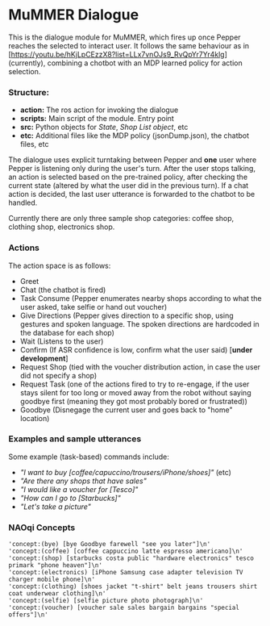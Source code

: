 # MuMMER Dialogue
This is the dialogue module for MuMMER, which fires up once Pepper reaches the selected to interact user. It follows the same behaviour as in [https://youtu.be/hKjLpCEzzX8?list=LLx7vnOJs9_RvQpYr7Yr4klg] (currently), combining a chotbot with an MDP learned policy for action selection.

### Structure:
- **action:** The ros action for invoking the dialogue
- **scripts:** Main script of the module. Entry point
- **src:** Python objects for *State*, *Shop List object*, etc
- **etc:** Additional files like the MDP policy (jsonDump.json), the chatbot files, etc

The dialogue uses explicit turntaking between Pepper and **one** user where Pepper is listening only during the user's turn. After the user stops talking, an action is selected based on the pre-trained policy, after checking the current state (altered by what the user did in the previous turn). If a chat action is decided, the last user utterance is forwarded to the chatbot to be handled.

Currently there are only three sample shop categories: coffee shop, clothing shop, electronics shop.

### Actions
The action space is as follows:
- Greet
- Chat  (the chatbot is fired)
- Task Consume (Pepper enumerates nearby shops according to what the user asked, take selfie or hand out voucher)
- Give Directions (Pepper gives direction to a specific shop, using gestures and spoken language. The spoken directions are hardcoded in the database for each shop)
- Wait (Listens to the user)
- Confirm (If ASR confidence is low, confirm what the user said) [**under development**]
- Request Shop (tied with the voucher distribution action, in case the user did not specify a shop)
- Request Task (one of the actions fired to try to re-engage, if the user stays silent for too long or moved away from the robot without saying goodbye first (meaning they got most probably bored or frustrated))
- Goodbye (Disnegage the current user and goes back to "home" location)
 
### Examples and sample utterances
Some example (task-based) commands include:
- *"I want to buy [coffee/capuccino/trousers/iPhone/shoes]"* (etc)
- *"Are there any shops that have sales"*
- *"I would like a voucher for [Tesco]"*
- *"How can I go to [Starbucks]"*
- *"Let's take a picture"*
 
### NAOqi Concepts
```
'concept:(bye) [bye Goodbye farewell "see you later"]\n'
'concept:(coffee) [coffee cappuccino latte espresso americano]\n'
'concept:(shop) [starbucks costa public "hardware electronics" tesco primark "phone heaven"]\n'
'concept:(electronics) [iPhone Samsung case adapter television TV charger mobile phone]\n'
'concept:(clothing) [shoes jacket "t-shirt" belt jeans trousers shirt coat underwear clothing]\n'
'concept:(selfie) [selfie picture photo photograph]\n'
'concept:(voucher) [voucher sale sales bargain bargains "special offers"]\n'
```